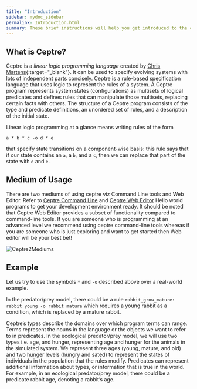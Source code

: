 ```yaml
---
title: "Introduction"
sidebar: mydoc_sidebar
permalink: Introduction.html
summary: These brief instructions will help you get introduced to the ceptre. The other topics in this website will help you to go deep down on specific areas.
---
```


## What is Ceptre?

Ceptre is a *linear logic programming language* created by [Chris
Martens](https://sites.google.com/ncsu.edu/cmartens){:target="_blank"}. It can be used to specify evolving
systems with lots of independent parts concisely. Ceptre is a rule-based specification language that uses
logic to represent the rules of a system. A Ceptre program
represents system states (configurations) as multisets of logical
predicates and defines rules that can manipulate those multisets,
replacing certain facts with others. The structure of a Ceptre
program consists of the type and predicate definitions, an unordered
set of rules, and a description of the initial state.

Linear logic programming at a glance means writing rules of the form

```
a * b * c -o d * e
```

that specify state transitions on a component-wise basis: this rule says
that if our state contains an `a`, a `b`, and a `c`, then we can replace
that part of the state with `d` and `e`.

## Medium of Usage

There are two mediums of using ceptre viz Command Line tools and Web Editor. Refer to [Ceptre Command Line](/CeptreTextBased.html) and [Ceptre Web Editor](/CeptreWebEditorBased.html) Hello world programs to get your development environment ready. It should be noted that Ceptre Web Editor provides a subset of functionality compared to command-line tools. If you are someone who is programming at an advanced level we recommend using ceptre command-line tools whereas if you are someone who is just exploring and want to get started then Web editor will be your best bet!

![Ceptre2Mediums](https://user-images.githubusercontent.com/42487202/153968077-7cccaa02-4348-48db-b10f-23853f54b7bb.png)

## Example 

Let us try to use the symbols `*` and `-o` described above over a real-world example.

In the predator/prey model, there could be a rule `rabbit_grow_mature: rabbit young -o rabbit mature` which requires a young rabbit as a
condition, which is replaced by a mature rabbit.

Ceptre’s types describe the domains over which program
terms can range. Terms represent the nouns in the language or
the objects we want to refer to in predicates. In the ecological
predator/prey model, we will use two types i.e. age, and hunger,
representing age and hunger for the animals in the simulated
system. We represent three ages (young, mature, and old)
and two hunger levels (hungry and sated) to represent the
states of individuals in the population that the rules modify.
Predicates can represent additional information about types,
or information that is true in the world. For example, in
an ecological predator/prey model, there could be a predicate
rabbit age, denoting a rabbit’s age.
